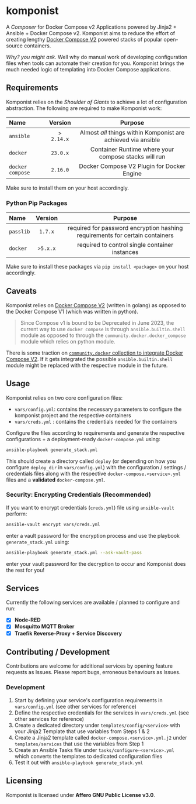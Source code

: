 # komponist
A _Composer_ for Docker Compose v2 Applications powered by Jinja2 + Ansible + Docker Compose v2.
Komponist aims to reduce the effort of creating lengthy [Docker Compose V2][1] powered stacks of popular
open-source containers.

_Why? you might ask._ Well why do manual work of developing configuration files when tools can automate
their creation for you. Komponist brings the much needed logic of templating into Docker Compose applications.

## Requirements

Komponist relies on the _Shoulder of Giants_ to achieve a lot of configuration abstraction. The following are 
required to make Komponist work:

| Name       | Version    | Purpose                                                           |
|:-----------|:----------:|:-----------------------------------------------------------------:|
| `ansible`  | `> 2.14.x` | Almost _all_ things within Komponist are achieved via ansible     |
| `docker`   | `23.0.x`   | Container Runtime where your compose stacks will run              |
| `docker compose` | `2.16.0` | Docker Compose V2 Plugin for Docker Engine                    |

Make sure to install them on your host accordingly.

### Python Pip Packages

| Name      | Version | Purpose                                                                      |
|:----------|:-------:|:----------------------------------------------------------------------------:|
| `passlib` | `1.7.x` | required for password encryption hashing requirements for certain containers |
| `docker`  | `>5.x.x`| required to control single container instances                               | 

Make sure to install these packages via `pip install <package>` on your host accordingly.

## Caveats

Komponist relies on [Docker Compose V2][1] (written in golang) as opposed to the Docker Compose V1
(which was written in python). 

> Since Compose v1 is bound to be Deprecated in June 2023, the current way 
> to use `docker compose` is through `ansible.builtin.shell` module as opposed to through the 
> `community.docker.docker_compose` module which relies on python module. 

There is some traction on [`community.docker` collection to integrate Docker Compose V2][2]. If it gets 
integrated the possible `ansible.builtin.shell` module might be replaced with the respective module in the
future.

## Usage

Komponist relies on two core configuration files:

- `vars/config.yml`: contains the necessary parameters to configure the komponist project and the respective containers 
- `vars/creds.yml` : contains the credentials needed for the containers

Configure the files according to requirements and generate the respective configurations + a deployment-ready `docker-compose.yml`
using:

```bash
ansible-playbook generate_stack.yml
```
This should create a directory called `deploy` (or depending on how you configure `deploy_dir` in `vars/config.yml`) with the 
configuration / settings / credentials files along with the respective `docker-compose.<service>.yml` files and a __validated__
`docker-compose.yml`.

### Security: Encrypting Credentials (Recommended)

If you want to encrypt credentials (`creds.yml`) file using `ansible-vault` perform:

```bash
ansible-vault encrypt vars/creds.yml
```
enter a vault password for the encryption process and use the playbook `generate_stack.yml` using:

```bash
ansible-playbook generate_stack.yml --ask-vault-pass
```
enter your vault password for the decryption to occur and Komponist does the rest for you!

## Services

Currently the following services are available / planned to configure and run:

- [x] __Node-RED__
- [x] __Mosquitto MQTT Broker__
- [x] __Traefik Reverse-Proxy + Service Discovery__

## Contributing / Development

Contributions are welcome for additional services by opening feature requests as Issues. Please report
bugs, erroneous behaviours as Issues.

### Development

1. Start by defining your service's configuration requirements in `vars/config.yml` (see other services for reference)
2. Define the respective credentials for the services in `vars/creds.yml` (see other services for reference)
3. Create a dedicated directory under `templates/config/<service>` with your Jinja2 Template that use variables from Steps 1 & 2
4. Create a Jinja2 template called `docker-compose.<service>.yml.j2` under `templates/services` that use the variables from Step 1
5. Create an Ansible Tasks file under `tasks/configure-<service>.yml` which converts the templates to dedicated configuration files
6. Test it out with `ansible-playbook generate_stack.yml`

## Licensing

Komponist is licensed under __Affero GNU Public License v3.0__.

[1]: https://docs.docker.com/compose/compose-v2/
[2]: https://github.com/ansible-collections/community.docker/pull/586
